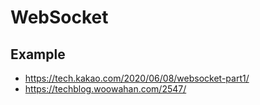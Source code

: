 # WebSocket

## Example

* <https://tech.kakao.com/2020/06/08/websocket-part1/>
* <https://techblog.woowahan.com/2547/>
